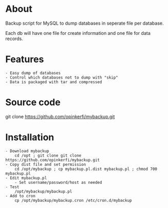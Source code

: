 About
=====
Backup script for MySQL to dump databases in seperate file per database.

Each db will have one file for create information and one file for data records.

Features
========
	- Easy dump of databases
	- Control which databases not to dump with "skip"
	- Data is packaged with tar and compressed

Source code
===========
git clone https://github.com/opinkerfi/mybackup.git

Installation
===========
	- Download mybackup
		cd /opt ; git clone git clone https://github.com/opinkerfi/mybackup.git
	- Copy dist file and set permission
		cd /opt/mybackup ; cp mybackup.pl.dist mybackup.pl ; chmod 700 mybackup.pl
	- Edit mybackup.pl
		- Set username/password/host as needed
	- Test
		/opt/mybackup/mybackup.pl
	- Add to cron
		cp /opt/mybackup/mybackup.cron /etc/cron.d/mybackup





